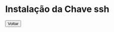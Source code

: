 # Instalação da Chave ssh

<a href="/home.md" style="text-decoration: none;">
    <button>Voltar</button>
</a>
